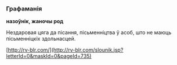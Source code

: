### Графаманія
**назоўнік, жаночы род**

Нездаровая цяга да пісання, пісьменніцтва ў асоб, што не маюць пісьменніцкіх здольнасцей.

<a rel="author">[http://rv-blr.com/](http://rv-blr.com/slounik.jsp?letterId=0&maskId=0&pageId=735)</a>
